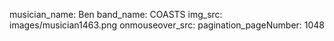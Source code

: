 musician_name: Ben
band_name: COASTS
img_src: images/musician1463.png
onmouseover_src: 
pagination_pageNumber: 1048